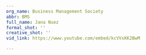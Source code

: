 ```yaml
---
org_name: Business Management Society
abbr: BMS
full_name: Jana Nuez
formal_shot: ''
creative_shot: ''
vid_link: https://www.youtube.com/embed/kcVVsKK2BwM

---
```

